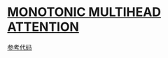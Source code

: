 # [MONOTONIC MULTIHEAD ATTENTION](https://arxiv.org/abs/1909.12406)
[参考代码](https://github.com/pytorch/fairseq/blob/master/examples/simultaneous_translation/models/transformer_monotonic_attention.py)
